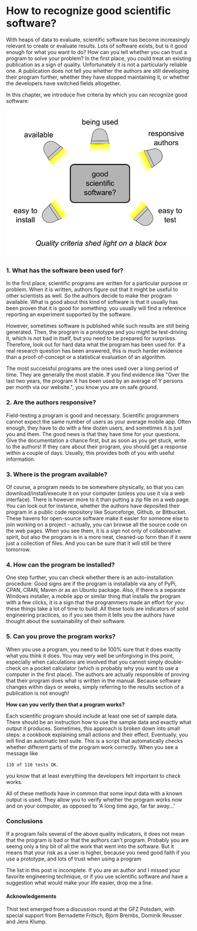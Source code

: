 # How to recognize good scientific software?

With heaps of data to evaluate, scientific software has become increasingly relevant to create or evaluate results. Lots of software exists, but is it good enough for what you want to do? How can you tell whether you can trust a program to solve your problem? In the first place, you could treat an existing publication as a sign of quality. Unfortunately it is not a particularly reliable one. A publication does not tell you whether the authors are still developing their program further, whether they have stopped maintaining it, or whether the developers have switched fields altogether.

In this chapter, we introduce five criteria by which you can recognize good software:

![Criteria for good scientific software](software_qa.png)

### 1. What has the software been used for?

In the first place, scientific programs are written for a particular purpose or problem. When it is written, authors figure out that it might be useful to other scientists as well. So the authors decide to make ther program available. What is good about this kind of software is that it usually has been proven that it is good for something: you usually will find a reference reporting an experiment supported by the software.

However, sometimes software is published while such results are still being generated. Then, the program is a prototype and you might be test-driving it, which is not bad in itself, but you need to be prepared for surprises. Therefore, look out for hard data what the program has been used for. If a real research question has been answered, this is much harder evidence than a proof-of-concept or a statistical evaluation of an algorithm.

The most successful programs are the ones used over a long period of time. They are generally the most stable. If you find evidence like "Over the last two years, the program X has been used by an average of Y persons per month via our website.", you know you are on safe ground.

### 2. Are the authors responsive?

Field-testing a program is good and necessary. Scientific programmers cannot expect the same number of users as your average mobile app. Often enough, they have to do with a few dozen users, and sometimes it is just you and them. The good news is that they have time for your questions. Give the documentation a chance first, but as soon as you get stuck, write to the authors! If they care about their program, you should get a response within a couple of days. Usually, this provides both of you with useful information.

### 3. Where is the program available?

Of course, a program needs to be somewhere physically, so that you can download/install/execute it on your computer (unless you use it via a web interface). There is however more to it than putting a zip file on a web page. You can look out for instance, whether the authors have deposited their program in a public code repository like Sourceforge, Github, or Bitbucket. These havens for open-source software make it easier for someone else to join working on a project - actually, you can browse all the source code on the web pages. When you see them, it is a sign not only of collaborative spirit, but also the program is in a more neat, cleaned-up form than if it were just a collection of files. And you can be sure that it will still be there tomorrow.

### 4. How can the program be installed?

One step further, you can check whether there is an auto-installation procedure: Good signs are if the program is installable via any of PyPi, CPAN, CRAN, Maven or as an Ubuntu package. Also, if there is a separate Windows installer, a mobile app or similar thing that installs the program with a few clicks, it is a sign that the programmers made an effort for you: these things take a lot of time to build. All these tools are indicators of solid engineering practices, so if you see them it tells you the authors have thought about the sustainability of their software.

### 5. Can you prove the program works?

When you use a program, you need to be 100% sure that it does exactly what you think it does. You may very well be unforgiving in this point, especially when calculations are involved that you cannot simply double-check on a pocket calculator (which is probably why you want to use a computer in the first place). The authors are actually responsible of proving that their program does what is written in the manual. Because software changes within days or weeks, simply referring to the results section of a publication is not enough!

**How can you verify then that a program works?**

Each scientific program should include at least one set of sample data. There should be an instruction how to use the sample data and exactly what output it produces. Sometimes, this approach is broken down into small steps: a cookbook explaining small actions and their effect. Eventually, you will find an automatic test suite. This is a script that automatically checks whether different parts of the program work correctly. When you see a message like


    110 of 110 tests OK.

you know that at least everything the developers felt important to check works.

All of these methods have in common that some input data with a known output is used. They allow you to verify whether the program works now and on your computer, as opposed to 'A long time ago, far far away...'

### Conclusions

If a program fails several of the above quality indicators, it does not mean that the program is bad or that the authors can't program. Probably you are seeing only a tiny bit of all the work that went into the software. But it means that your risk as a user is higher, because you need good faith if you use a prototype, and lots of trust when using a program

The list in this post is incomplete. If you are an author and I missed your favorite engineering technique, or if you use scientific software and have a suggestion what would make your life easier, drop me a line.

#### Acknowledgements
Thist text emerged from a discussion round at the GFZ Potsdam, with special support from Bernadette Fritsch, Björn Brembs, Dominik Reusser and Jens Klump.

